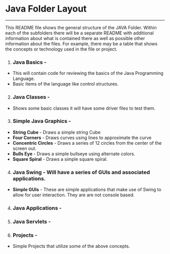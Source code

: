 # Java Folder Layout 
***
<p>This README file shows the general structure of the JAVA Folder.  Within each of the subfolders there will be a separate README with additional information about what is contained there as well as possible other information about the files. For example,  there may be a table that shows the concepts or technology used in the file or project.  
<p/>

1. ### Java Basics - 
 * This will contain code for reviewing the basics of the Java Programming Language.
 * Basic items of the language like control structures.
2. ### Java Classes -
 *  Shows some basic classes it will have some driver files to test them.
3. ### Simple Java Graphics -
 * **String Cube**  - Draws a simple string Cube
 * **Four Corners**  - Draws curves using lines to approximate the curve
 * **Concentric Circles** - Draws a series of 12 circles from the center of the screen out.
 * **Bulls Eye** -  Draws a simple bullseye using alternate colors.
 * **Square Spiral** - Draws a simple square spiral.
4. ### Java Swing -  Will have a series of GUIs and associated applications.
* **Simple GUIs** -  These are simple applications that make use of Swing to allow for user interaction.  They are are not console based.
4. ### Java Applications -
5. ### Java Servlets - 
6. ### Projects -
 * Simple Projects that utilize some of the above concepts.
